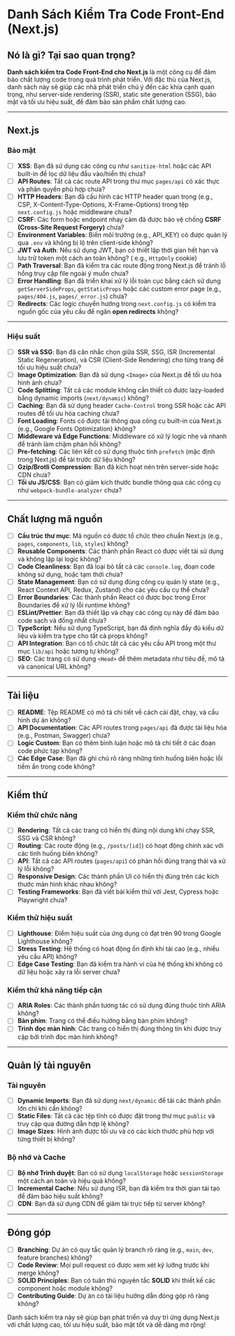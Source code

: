 # **Danh Sách Kiểm Tra Code Front-End (Next.js)**

## **Nó là gì? Tại sao quan trọng?**

**Danh sách kiểm tra Code Front-End cho Next.js** là một công cụ để đảm bảo chất lượng code trong quá trình phát triển.
Với đặc thù của Next.js, danh sách này sẽ giúp các nhà phát triển chú ý đến các khía cạnh quan trọng, như server-side
rendering (SSR), static site generation (SSG), bảo mật và tối ưu hiệu suất, để đảm bảo sản phẩm chất lượng cao.

---

## **Next.js**

### **Bảo mật**

- [ ] **XSS**: Bạn đã sử dụng các công cụ như `sanitize-html` hoặc các API built-in để lọc dữ liệu đầu vào/hiển thị
  chưa?
- [ ] **API Routes**: Tất cả các route API trong thư mục `pages/api` có xác thực và phân quyền phù hợp chưa?
- [ ] **HTTP Headers**: Bạn đã cấu hình các HTTP header quan trọng (e.g., CSP, X-Content-Type-Options, X-Frame-Options)
  trong tệp `next.config.js` hoặc middleware chưa?
- [ ] **CSRF**: Các form hoặc endpoint nhạy cảm đã được bảo vệ chống **CSRF (Cross-Site Request Forgery)** chưa?
- [ ] **Environment Variables**: Biến môi trường (e.g., API_KEY) có được quản lý qua `.env` và không bị lộ trên
  client-side không?
- [ ] **JWT và Auth**: Nếu sử dụng JWT, bạn có thiết lập thời gian hết hạn và lưu trữ token một cách an toàn không? (
  e.g., `HttpOnly` cookie)
- [ ] **Path Traversal**: Bạn đã kiểm tra các route động trong Next.js để tránh lỗ hổng truy cập file ngoài ý muốn chưa?
- [ ] **Error Handling**: Bạn đã triển khai xử lý lỗi toàn cục bằng cách sử dụng `getServerSideProps`, `getStaticProps`
  hoặc các custom error page (e.g., `pages/404.js`, `pages/_error.js`) chưa?
- [ ] **Redirects**: Các logic chuyển hướng trong `next.config.js` có kiểm tra nguồn gốc của yêu cầu để ngăn **open
  redirects** không?

---

### **Hiệu suất**

- [ ] **SSR và SSG**: Bạn đã cân nhắc chọn giữa SSR, SSG, ISR (Incremental Static Regeneration), và CSR (Client-Side
  Rendering) cho từng trang để tối ưu hiệu suất chưa?
- [ ] **Image Optimization**: Bạn đã sử dụng `<Image>` của Next.js để tối ưu hóa hình ảnh chưa?
- [ ] **Code Splitting**: Tất cả các module không cần thiết có được lazy-loaded bằng dynamic imports (`next/dynamic`)
  không?
- [ ] **Caching**: Bạn đã sử dụng header `Cache-Control` trong SSR hoặc các API routes để tối ưu hóa caching chưa?
- [ ] **Font Loading**: Fonts có được tải thông qua công cụ built-in của Next.js (e.g., Google Fonts Optimization)
  không?
- [ ] **Middleware và Edge Functions**: Middleware có xử lý logic nhẹ và nhanh để tránh làm chậm phản hồi không?
- [ ] **Pre-fetching**: Các liên kết có sử dụng thuộc tính `prefetch` (mặc định trong Next.js) để tải trước dữ liệu
  không?
- [ ] **Gzip/Brotli Compression**: Bạn đã kích hoạt nén trên server-side hoặc CDN chưa?
- [ ] **Tối ưu JS/CSS**: Bạn có giảm kích thước bundle thông qua các công cụ như `webpack-bundle-analyzer` chưa?

---

## **Chất lượng mã nguồn**

- [ ] **Cấu trúc thư mục**: Mã nguồn có được tổ chức theo chuẩn Next.js (e.g., `pages`, `components`, `lib`, `styles`)
  không?
- [ ] **Reusable Components**: Các thành phần React có được viết tái sử dụng và không lặp lại logic không?
- [ ] **Code Cleanliness**: Bạn đã loại bỏ tất cả các `console.log`, đoạn code không sử dụng, hoặc tạm thời chưa?
- [ ] **State Management**: Bạn có sử dụng đúng công cụ quản lý state (e.g., React Context API, Redux, Zustand) cho các
  yêu cầu cụ thể chưa?
- [ ] **Error Boundaries**: Các thành phần React có được bọc trong Error Boundaries để xử lý lỗi runtime không?
- [ ] **ESLint/Prettier**: Bạn đã thiết lập và chạy các công cụ này để đảm bảo code sạch và đồng nhất chưa?
- [ ] **TypeScript**: Nếu sử dụng TypeScript, bạn đã định nghĩa đầy đủ kiểu dữ liệu và kiểm tra type cho tất cả props
  không?
- [ ] **API Integration**: Bạn có tổ chức tất cả các yêu cầu API trong một thư mục `lib/api` hoặc tương tự không?
- [ ] **SEO**: Các trang có sử dụng `<Head>` để thêm metadata như tiêu đề, mô tả và canonical URL không?

---

## **Tài liệu**

- [ ] **README**: Tệp README có mô tả chi tiết về cách cài đặt, chạy, và cấu hình dự án không?
- [ ] **API Documentation**: Các API routes trong `pages/api` đã được tài liệu hóa (e.g., Postman, Swagger) chưa?
- [ ] **Logic Custom**: Bạn có thêm bình luận hoặc mô tả chi tiết ở các đoạn code phức tạp không?
- [ ] **Các Edge Case**: Bạn đã ghi chú rõ ràng những tình huống biên hoặc lỗi tiềm ẩn trong code không?

---

## **Kiểm thử**

### **Kiểm thử chức năng**

- [ ] **Rendering**: Tất cả các trang có hiển thị đúng nội dung khi chạy SSR, SSG và CSR không?
- [ ] **Routing**: Các route động (e.g., `/posts/[id]`) có hoạt động chính xác với các tình huống biên không?
- [ ] **API**: Tất cả các API routes (`pages/api`) có phản hồi đúng trạng thái và xử lý lỗi không?
- [ ] **Responsive Design**: Các thành phần UI có hiển thị đúng trên các kích thước màn hình khác nhau không?
- [ ] **Testing Frameworks**: Bạn đã viết bài kiểm thử với Jest, Cypress hoặc Playwright chưa?

### **Kiểm thử hiệu suất**

- [ ] **Lighthouse**: Điểm hiệu suất của ứng dụng có đạt trên 90 trong Google Lighthouse không?
- [ ] **Stress Testing**: Hệ thống có hoạt động ổn định khi tải cao (e.g., nhiều yêu cầu API) không?
- [ ] **Edge Case Testing**: Bạn đã kiểm tra hành vi của hệ thống khi không có dữ liệu hoặc xảy ra lỗi server chưa?

### **Kiểm thử khả năng tiếp cận**

- [ ] **ARIA Roles**: Các thành phần tương tác có sử dụng đúng thuộc tính ARIA không?
- [ ] **Bàn phím**: Trang có thể điều hướng bằng bàn phím không?
- [ ] **Trình đọc màn hình**: Các trang có hiển thị đúng thông tin khi được truy cập bởi trình đọc màn hình không?

---

## **Quản lý tài nguyên**

### **Tài nguyên**

- [ ] **Dynamic Imports**: Bạn đã sử dụng `next/dynamic` để tải các thành phần lớn chỉ khi cần không?
- [ ] **Static Files**: Tất cả các tệp tĩnh có được đặt trong thư mục `public` và truy cập qua đường dẫn hợp lệ không?
- [ ] **Image Sizes**: Hình ảnh được tối ưu và có các kích thước phù hợp với từng thiết bị không?

### **Bộ nhớ và Cache**

- [ ] **Bộ nhớ Trình duyệt**: Bạn có sử dụng `localStorage` hoặc `sessionStorage` một cách an toàn và hiệu quả không?
- [ ] **Incremental Cache**: Nếu sử dụng ISR, bạn đã kiểm tra thời gian tái tạo để đảm bảo hiệu suất không?
- [ ] **CDN**: Bạn đã sử dụng CDN để giảm tải trực tiếp từ server không?

---

## **Đóng góp**

- [ ] **Branching**: Dự án có quy tắc quản lý branch rõ ràng (e.g., `main`, `dev`, feature branches) không?
- [ ] **Code Review**: Mọi pull request có được xem xét kỹ lưỡng trước khi merge không?
- [ ] **SOLID Principles**: Bạn có tuân thủ nguyên tắc **SOLID** khi thiết kế các component hoặc module không?
- [ ] **Contributing Guide**: Dự án có tài liệu hướng dẫn đóng góp rõ ràng không?

Danh sách kiểm tra này sẽ giúp bạn phát triển và duy trì ứng dụng Next.js với chất lượng cao, tối ưu hiệu suất, bảo mật
tốt và dễ dàng mở rộng!
